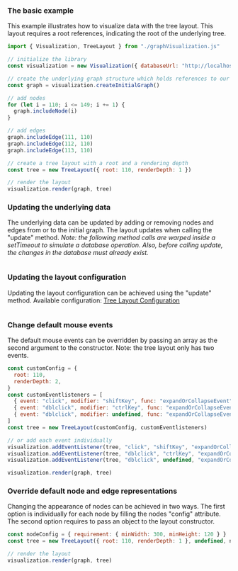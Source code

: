 ### The basic example

This example illustrates how to visualize data with the tree layout. This layout requires a root references, indicating the root of the underlying tree.

```javascript
import { Visualization, TreeLayout } from "./graphVisualization.js"

// initialize the library
const visualization = new Visualization({ databaseUrl: "http://localhost:3001", nodeEndpoint: "node-data", edgeEndpoint: "edge-data" })

// create the underlying graph structure which holds references to our data
const graph = visualization.createInitialGraph()

// add nodes
for (let i = 110; i <= 149; i += 1) {
  graph.includeNode(i)
}

// add edges
graph.includeEdge(111, 110)
graph.includeEdge(112, 110)
graph.includeEdge(113, 110)

// create a tree layout with a root and a rendering depth
const tree = new TreeLayout({ root: 110, renderDepth: 1 })

// render the layout 
visualization.render(graph, tree)

```

### Updating the underlying data

The underlying data can be updated by adding or removing nodes and edges from or to the initial graph. The layout updates when calling the "update" method. <em>Note: the following method calls are warped inside a setTimeout to simulate a database operation. Also, before calling update, the changes in the database must already exist.</em>

```javascript

```

### Updating the layout configuration

Updating the layout configuration can be achieved using the "update" method. Available configuration: [Tree Layout Configuration](./TreeLayoutConfiguration.html)

```javascript

```

### Change default mouse events

The default mouse events can be overridden by passing an array as the second argument to the constructor. Note: the tree layout only has two events.

```javascript
const customConfig = {
  root: 110,
  renderDepth: 2,
}
const customEventlisteners = [
  { event: "click", modifier: "shiftKey", func: "expandOrCollapseEvent" },
  { event: "dblclick", modifier: "ctrlKey", func: "expandOrCollapseEvent" },
  { event: "dblclick", modifier: undefined, func: "expandOrCollapseEvent" },
]
const tree = new TreeLayout(customConfig, customEventlisteners)

// or add each event individually
visualization.addEventListener(tree, "click", "shiftKey", "expandOrCollapseEvent")
visualization.addEventListener(tree, "dblclick", "ctrlKey", "expandOrCollapseEvent")
visualization.addEventListener(tree, "dblclick", undefined, "expandOrCollapseEvent")

visualization.render(graph, tree)
```

### Override default node and edge representations

Changing the appearance of nodes can be achieved in two ways. The first option is individually for each node by filling the nodes "config" attribute. The second option requires to pass an object to the layout constructor.

```javascript
const nodeConfig = { requirement: { minWidth: 300, minHeight: 120 } }
const tree = new TreeLayout({ root: 110, renderDepth: 1 }, undefined, nodeConfig)

// render the layout 
visualization.render(graph, tree)
```